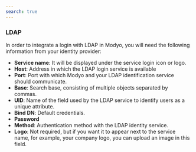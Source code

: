 ```yaml
---
search: true
---
```


### LDAP

In order to integrate a login with LDAP in Modyo, you will need the following information from your identity provider:

- **Service name**: It will be displayed under the service login icon or logo.
- **Host**: Address in which the LDAP login service is available
- **Port**: Port with which Modyo and your LDAP identification service should communicate.
- **Base**: Search base, consisting of multiple objects separated by commas.
- **UID**: Name of the field used by the LDAP service to identify users as a unique attribute.
- **Bind DN**: Default credentials.
- **Password**
- **Method**: Authentication method with the LDAP identity service.
- **Logo**: Not required, but if you want it to appear next to the service name, for example, your company logo, you can upload an image in this field.
